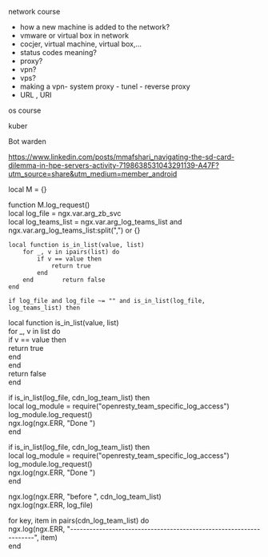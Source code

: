 network course
- how a new machine is added to the network? 
- vmware or virtual box in network
- cocjer, virtual machine, virtual box,...
- status codes meaning? 
- proxy?
- vpn?
- vps?
- making a vpn- system proxy - tunel - reverse proxy
- URL , URI

os course

kuber

Bot warden

https://www.linkedin.com/posts/mmafshari_navigating-the-sd-card-dilemma-in-hpe-servers-activity-7198638531043291139-A47F?utm_source=share&utm_medium=member_android




local M = {}  
  
function M.log_request()  
    local log_file = ngx.var.arg_zb_svc  
    local log_teams_list = ngx.var.arg_log_teams_list and ngx.var.arg_log_teams_list:split(",") or {}  
  
    local function is_in_list(value, list)  
        for _, v in ipairs(list) do  
            if v == value then  
                return true  
            end  
        end        return false  
    end  
  
    if log_file and log_file ~= "" and is_in_list(log_file, log_teams_list) then



local function is_in_list(value, list)  
     for _, v in list do  
         if v == value then  
             return true  
         end  
     end  
     return false  
end












if is_in_list(log_file, cdn_log_team_list) then  
          local log_module = require("openresty_team_specific_log_access")  
          log_module.log_request()  
          ngx.log(ngx.ERR, "Done ")  
 end  
  
if is_in_list(log_file, cdn_log_team_list) then  
         local log_module = require("openresty_team_specific_log_access")  
         log_module.log_request()  
         ngx.log(ngx.ERR, "Done ")  
end


ngx.log(ngx.ERR, "before ", cdn_log_team_list)  
ngx.log(ngx.ERR, log_file)


for key, item in pairs(cdn_log_team_list) do  
    ngx.log(ngx.ERR, "-------------------------------------------------------------------", item)  
end
